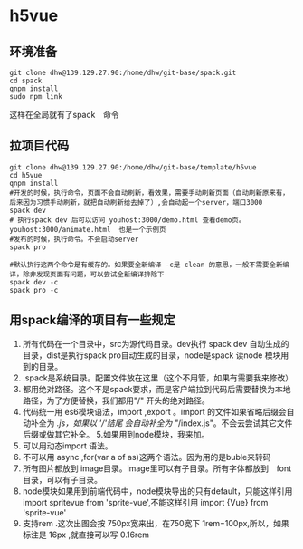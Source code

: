 # h5vue

## 环境准备 
```shell
git clone dhw@139.129.27.90:/home/dhw/git-base/spack.git
cd spack
qnpm install
sudo npm link
```
这样在全局就有了spack　命令

## 拉项目代码
```shell
git clone dhw@139.129.27.90:/home/dhw/git-base/template/h5vue
cd h5vue
qnpm install
#开发的时候，执行命令，页面不会自动刷新，看效果，需要手动刷新页面（自动刷新原来有，后来因为习惯手动刷新，就把自动刷新给去掉了）,会自动起一个server，端口3000
spack dev
# 执行spack dev 后可以访问 youhost:3000/demo.html 查看demo页。 youhost:3000/animate.html  也是一个示例页
#发布的时候，执行命令。不会启动server
spack pro

#默认执行这两个命令是有缓存的。如果要全新编译 -c是 clean 的意思，一般不需要全新编译，除非发现页面有问题，可以尝试全新编译排除下
spack dev -c
spack pro -c
```
## 用spack编译的项目有一些规定
1. 所有代码在一个目录中，src为源代码目录。dev执行 spack dev 自动生成的目录，dist是执行spack pro自动生成的目录，node是spack 读node 模块用到的目录。
2. .spack是系统目录。配置文件放在这里（这个不用管，如果有需要我来修改）
3. 都用绝对路径。这个不是spack要求，而是客户端拉到代码后需要替换为本地路径，为了方便替换，我们都用"/" 开头的绝对路径。
4. 代码统一用 es6模块语法，import ,export 。import 的文件如果省略后缀会自动补全为 *.js，如果以 '/'结尾 会自动补全为 "*/index.js"。不会去尝试其它文件后缀或做其它补全。
5.如果用到node模块，我来加。
6. 可以用动态import 语法。
7. 不可以用 async ,for(var a of as)这两个语法。因为用的是buble来转码
8. 所有图片都放到 image目录。image里可以有子目录。所有字体都放到　font 目录，可以有子目录。
9. node模块如果用到前端代码中，node模块导出的只有default，只能这样引用 import spritevue from 'sprite-vue',不能这样引用 import {Vue} from 'sprite-vue'
10. 支持rem .这次出图会按 750px宽来出，在750宽下 1rem=100px,所以，如果标注是 16px ,就直接可以写 0.16rem
